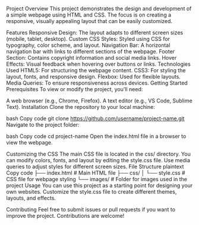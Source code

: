 Project Overview
This project demonstrates the design and development of a simple webpage using HTML and CSS. The focus is on creating a responsive, visually appealing layout that can be easily customized.

Features
Responsive Design: The layout adapts to different screen sizes (mobile, tablet, desktop).
Custom CSS Styles: Styled using CSS for typography, color scheme, and layout.
Navigation Bar: A horizontal navigation bar with links to different sections of the webpage.
Footer Section: Contains copyright information and social media links.
Hover Effects: Visual feedback when hovering over buttons or links.
Technologies Used
HTML5: For structuring the webpage content.
CSS3: For styling the layout, fonts, and responsive design.
Flexbox: Used for flexible layouts.
Media Queries: To ensure responsiveness across devices.
Getting Started
Prerequisites
To view or modify the project, you'll need:

A web browser (e.g., Chrome, Firefox).
A text editor (e.g., VS Code, Sublime Text).
Installation
Clone the repository to your local machine:

bash
Copy code
git clone https://github.com/username/project-name.git
Navigate to the project folder:

bash
Copy code
cd project-name
Open the index.html file in a browser to view the webpage.

Customizing the CSS
The main CSS file is located in the css/ directory.
You can modify colors, fonts, and layout by editing the style.css file.
Use media queries to adjust styles for different screen sizes.
File Structure
plaintext
Copy code
├── index.html       # Main HTML file
├── css/
│   └── style.css    # CSS file for webpage styling
└── images/          # Folder for images used in the project
Usage
You can use this project as a starting point for designing your own websites. Customize the style.css file to create different themes, layouts, and effects.

Contributing
Feel free to submit issues or pull requests if you want to improve the project. Contributions are welcome!
